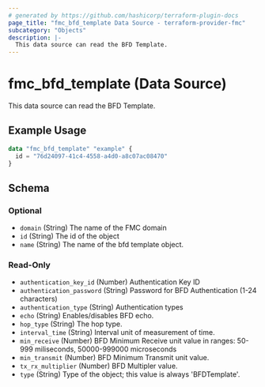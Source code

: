 ```yaml
---
# generated by https://github.com/hashicorp/terraform-plugin-docs
page_title: "fmc_bfd_template Data Source - terraform-provider-fmc"
subcategory: "Objects"
description: |-
  This data source can read the BFD Template.
---
```


# fmc_bfd_template (Data Source)

This data source can read the BFD Template.

## Example Usage

```terraform
data "fmc_bfd_template" "example" {
  id = "76d24097-41c4-4558-a4d0-a8c07ac08470"
}
```

<!-- schema generated by tfplugindocs -->
## Schema

### Optional

- `domain` (String) The name of the FMC domain
- `id` (String) The id of the object
- `name` (String) The name of the bfd template object.

### Read-Only

- `authentication_key_id` (Number) Authentication Key ID
- `authentication_password` (String) Password for BFD Authentication (1-24 characters)
- `authentication_type` (String) Authentication types
- `echo` (String) Enables/disables BFD echo.
- `hop_type` (String) The hop type.
- `interval_time` (String) Interval unit of measurement of time.
- `min_receive` (Number) BFD Minimum Receive unit value in ranges: 50-999 miliseconds, 50000-999000 microseconds
- `min_transmit` (Number) BFD Minimum Transmit unit value.
- `tx_rx_multiplier` (Number) BFD Multipler value.
- `type` (String) Type of the object; this value is always 'BFDTemplate'.
